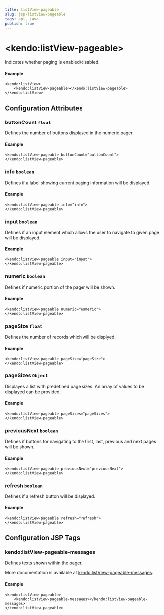 ```yaml
---
title: listView-pageable
slug: jsp-listView-pageable
tags: api, java
publish: true
---
```


# \<kendo:listView-pageable\>

Indicates whether paging is enabled/disabled.

#### Example
    <kendo:listView>
        <kendo:listView-pageable></kendo:listView-pageable>
    </kendo:listView>

## Configuration Attributes

### buttonCount `float`

Defines the number of buttons displayed in the numeric pager.

#### Example
    <kendo:listView-pageable buttonCount="buttonCount">
    </kendo:listView-pageable>

### info `boolean`

Defines if a label showing current paging information will be displayed.

#### Example
    <kendo:listView-pageable info="info">
    </kendo:listView-pageable>

### input `boolean`

Defines if an input element which allows the user to navigate to given page will be displayed.

#### Example
    <kendo:listView-pageable input="input">
    </kendo:listView-pageable>

### numeric `boolean`

Defines if numeric portion of the pager will be shown.

#### Example
    <kendo:listView-pageable numeric="numeric">
    </kendo:listView-pageable>

### pageSize `float`

Defines the number of records which will be displyed.

#### Example
    <kendo:listView-pageable pageSize="pageSize">
    </kendo:listView-pageable>

### pageSizes `Object`

Displayes a list with predefined page sizes. An array of values to be displayed can be provided.

#### Example
    <kendo:listView-pageable pageSizes="pageSizes">
    </kendo:listView-pageable>

### previousNext `boolean`

Defines if buttons for navigating to the first, last, previous and next pages will be shown.

#### Example
    <kendo:listView-pageable previousNext="previousNext">
    </kendo:listView-pageable>

### refresh `boolean`

Defines if a refresh button will be displayed.

#### Example
    <kendo:listView-pageable refresh="refresh">
    </kendo:listView-pageable>


##  Configuration JSP Tags

### kendo:listView-pageable-messages

Defines texts shown within the pager.

More documentation is available at [kendo:listView-pageable-messages](listview/pageable-messages).

#### Example

    <kendo:listView-pageable>
        <kendo:listView-pageable-messages></kendo:listView-pageable-messages>
    </kendo:listView-pageable>

